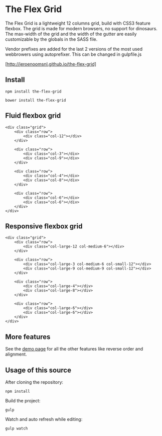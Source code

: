 # The Flex Grid

The Flex Grid is a lightweight 12 columns grid, build with CSS3 feature flexbox. The grid is made for modern browsers, no support for dinosaurs. The max-width of the grid and the width of the gutter are easily customizable by the globals in the SASS file.

Vendor prefixes are added for the last 2 versions of the most used webbrowers using autoprefixer. This can be changed in gulpfile.js

[http://jeroenoomsnl.github.io/the-flex-grid]

## Install

```
npm install the-flex-grid
```

```
bower install the-flex-grid
```

## Fluid flexbox grid

```
<div class="grid">
    <div class="row">
        <div class="col-12"></div>
    </div>

    <div class="row">
        <div class="col-3"></div>
        <div class="col-9"></div>
    </div>

    <div class="row">
        <div class="col-4"></div>
        <div class="col-8"></div>
    </div>

    <div class="row">
        <div class="col-6"></div>
        <div class="col-6"></div>
    </div>
</div>
```

## Responsive flexbox grid

```
<div class="grid">
    <div class="row">
        <div class="col-large-12 col-medium-6"></div>
    </div>

    <div class="row">
        <div class="col-large-3 col-medium-6 col-small-12"></div>
        <div class="col-large-9 col-medium-9 col-small-12"></div>
    </div>

    <div class="row">
        <div class="col-large-4"></div>
        <div class="col-large-8"></div>
    </div>

    <div class="row">
        <div class="col-large-6"></div>
        <div class="col-large-6"></div>
    </div>
</div>
```

## More features

See the [demo page] for all the other features like reverse order and alignment.

## Usage of this source

After cloning the repository:

```
npm install
```

Build the project:

```
gulp
```

Watch and auto refresh while editing:

```
gulp watch
```

[http://jeroenoomsnl.github.io/the-flex-grid]: http://jeroenoomsnl.github.io/the-flex-grid
[demo page]: http://jeroenoomsnl.github.io/the-flex-grid
